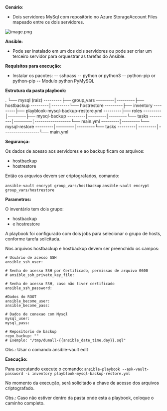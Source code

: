 **Cenário**:

- Dois servidores MySql com repositório no Azure StorageAccount Files mapeado entre os dois servidores.

![image.png](/.attachments/image-0b685667-2b71-4b8f-8429-2379817baa3b.png)

**Ansible:** 
- Pode ser instalado em um dos dois servidores ou pode ser criar um terceiro servidor para orquestrar as tarefas do Ansible.

**Requisitos para execução:** 
- Instalar os pacotes: 
-- sshpass
-- python or python3
-- python-pip or python-pip
-- Modulo python PyMySQL

**Estrutura da pasta playbook:**

.
└── mysql (raiz)
---------├── group_vars
---------│---------├── hostbackup
---------│---------└── hostrestore
---------├── inventory
---------├── playblook-mysql-backup-restore.yml
---------├── roles
---------│---------├── mysql-backup
---------│---------│---------└── tasks
---------│---------│------------------└── main.yml
---------│---------└── mysql-restore
---------│---------│---------└── tasks
---------│---------│------------------└── main.yml

**Segurança:** 

Os dados de acesso aos servidores e ao backup ficam os arquivos:
- hostbackup
- hostrestore

Então os arquvios devem ser criptografados, comando:

`ansible-vault encrypt group_vars/hostbackup`
`ansible-vault encrypt group_vars/hostrestore`

**Parametros:**

O inventário tem dois grupo:
- hostbackup
- e hostrestore

A playbook foi configurado com dois jobs para selecionar o grupo de hosts, conforme tarefa solicitada.

Nos arquivos hostbackup e hostbackup devem ser preenchido os campos:


```
# Usuário de acesso SSH
ansible_ssh_user: 

# Senha de acesso SSH por Certificado, permissao de arquivo 0600
# ansible_ssh_private_key_file: 

# Senha de acesso SSH, caso não tiver certificado
ansible_ssh_password: 

#Dados do ROOT
ansible_become_user: 
ansible_become_pass: 

# Dados de conexao com Mysql
mysql_user: 
mysql_pass: 

# Repositorio de backup
repo_backup: ""
# Exemplo: "/tmp/dumall-{{ansible_date_time.day}}.sql"
```

Obs.: Usar o comando ansible-vault edit <arquivo>

**Execução:** 

Para executando execute o comando:
`ansible-playbook --ask-vault-password -i inventory playblook-mysql-backup-restore.yml`

No momento da execução, será solicitado a chave de acesso dos arquivos criptografado.

Obs.: Caso não estiver dentro da pasta onde esta a playbook, coloque o caminho completo.
